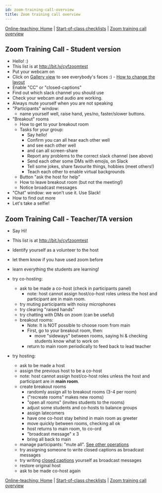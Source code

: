 ```yaml
---
id: zoom-training-call-overview
title: Zoom training call overview
---
```


[Online-teaching: Home](online-teaching.md)
| [Start-of-class checklists](online-start-of-class-checklists.md)
| [Zoom training call overview](zoom-training-call-overview)

## Zoom Training Call - Student version

- Hello! :)
- This list is at http://bit.ly/cyfzoomtest
- Put your webcam on
- Click on [Gallery view](https://support.zoom.us/hc/en-us/articles/360000005883-Displaying-participants-in-gallery-view) to see everybody's faces :) - [How to change the layout](https://support.zoom.us/hc/en-us/articles/201362323-How-Do-I-Change-The-Video-Layout-)
- Enable "CC" or "closed-captions"
- Find out which slack channel you should use
- Check your webcam and audio are working.
- Always mute yourself when you are not speaking
- "Participants" window:
  - name yourself well, raise hand, yes/no, faster/slower buttons.
- "Breakout" rooms
  - How to get to your breakout room
  - Tasks for your group:
    - Say hello!
    - Confirm you can all hear each other well
    - and see each other well
    - and can all screen-share
    - Report any problems to the correct slack channel (see above)
    - Send each other some DMs with emojis, on Slack
    - Tell some jokes, share favourite things, hobbies (meet others!)
    - Teach each other to enable virtual backgrounds
  - Button "ask the host for help"
  - How to leave breakout room (but not the meeting!)
  - Notice broadcast messages
- "Chat" window: we won't use it.  Use Slack!
- How to find out more
- Let's take a selfie!

## Zoom Training Call - Teacher/TA version

- Say Hi!
- This list is at http://bit.ly/cyfzoomtest
- Identify yourself as a volunteer to the host
- let them know if you have used zoom before
- learn everything the students are learning!
- try co-hosting:

  - ask to be made a co-host (check in participants panel)
    - note: host cannot assign host/co-host roles unless the host and participant are in main room.
  - try muting participants with noisy microphones
  - try clearing "raised hands"
  - try chatting with DMs on zoom (can be useful)
  - breakout rooms:
    - Note: It is NOT possible to choose room from main
    - First, go to your breakout room, then:
      - move "sideways" between rooms, saying hi & checking students know what to work on
    - return to main room periodically to feed back to lead teacher
- try hosting:
  - ask to be made a host
  - assign the previous host to be a co-host
  - note: host cannot assign host/co-host roles unless the host and participant are in **main room**.
  - create breakout rooms
    - randomly assign all to breakout rooms (3-4 per room)
    - ("recreate rooms" makes new rooms)
    - "open all rooms" (invites students to the rooms)
    - adjust some students and co-hosts to balance groups
    - assign latecomers
    - have one co-host stay behind in main room as greeter
    - move quickly between rooms, checking all ok
    - host returns to main room, to co-ord
    - "broadcast message" x 3
    - bring all back to main
  - manage participants: "mute all".  [See other operations](https://support.zoom.us/hc/en-us/articles/115005759423-Managing-participants-in-a-meeting)
  - try assigning someone to write closed captions as broadcast messages
  - try writing [closed captions](https://support.zoom.us/hc/en-us/articles/207279736-Getting-Started-with-Closed-Captioning) yourself as broadcast messages
  - restore original host
  - ask to be made co-host again

[Online-teaching: Home](online-teaching.md)
| [Start-of-class checklists](online-start-of-class-checklists.md)
| [Zoom training call overview](zoom-training-call-overview)
